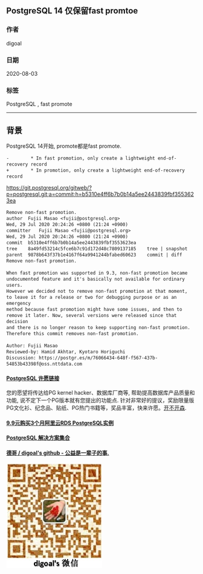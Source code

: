 ## PostgreSQL 14 仅保留fast promtoe                     
                                  
### 作者                                  
digoal                                  
                                  
### 日期                                  
2020-08-03                                  
                                  
### 标签                                  
PostgreSQL , fast promote                            
                                  
----                                  
                                  
## 背景            
PostgreSQL 14开始, promote都是fast promote.    
    
```    
-        * In fast promotion, only create a lightweight end-of-recovery record    
+        * In promotion, only create a lightweight end-of-recovery record    
```    
    
https://git.postgresql.org/gitweb/?p=postgresql.git;a=commit;h=b5310e4ff6b7b0b14a5ee2443839fbf3553623ea    
    
```    
Remove non-fast promotion.    
author	Fujii Masao <fujii@postgresql.org>	    
Wed, 29 Jul 2020 20:24:26 +0800 (21:24 +0900)    
committer	Fujii Masao <fujii@postgresql.org>	    
Wed, 29 Jul 2020 20:24:26 +0800 (21:24 +0900)    
commit	b5310e4ff6b7b0b14a5ee2443839fbf3553623ea    
tree	8a49fd53214c5fce6b7c91d172d48c7809137185	tree | snapshot    
parent	9878b643f37b1e4167f64a9941244bfabed60623	commit | diff    
Remove non-fast promotion.    
    
When fast promotion was supported in 9.3, non-fast promotion became    
undocumented feature and it's basically not available for ordinary users.    
However we decided not to remove non-fast promotion at that moment,    
to leave it for a release or two for debugging purpose or as an emergency    
method because fast promotion might have some issues, and then to    
remove it later. Now, several versions were released since that decision    
and there is no longer reason to keep supporting non-fast promotion.    
Therefore this commit removes non-fast promotion.    
    
Author: Fujii Masao    
Reviewed-by: Hamid Akhtar, Kyotaro Horiguchi    
Discussion: https://postgr.es/m/76066434-648f-f567-437b-54853b43398f@oss.nttdata.com    
```    
      
  
  
  
  
  
  
  
  
  
  
  
  
  
  
  
  
  
  
  
  
  
  
  
  
  
  
  
  
  
  
  
  
  
  
  
  
  
  
  
  
  
  
  
  
  
  
  
  
  
  
  
  
  
#### [PostgreSQL 许愿链接](https://github.com/digoal/blog/issues/76 "269ac3d1c492e938c0191101c7238216")
您的愿望将传达给PG kernel hacker、数据库厂商等, 帮助提高数据库产品质量和功能, 说不定下一个PG版本就有您提出的功能点. 针对非常好的提议，奖励限量版PG文化衫、纪念品、贴纸、PG热门书籍等，奖品丰富，快来许愿。[开不开森](https://github.com/digoal/blog/issues/76 "269ac3d1c492e938c0191101c7238216").  
  
  
#### [9.9元购买3个月阿里云RDS PostgreSQL实例](https://www.aliyun.com/database/postgresqlactivity "57258f76c37864c6e6d23383d05714ea")
  
  
#### [PostgreSQL 解决方案集合](https://yq.aliyun.com/topic/118 "40cff096e9ed7122c512b35d8561d9c8")
  
  
#### [德哥 / digoal's github - 公益是一辈子的事.](https://github.com/digoal/blog/blob/master/README.md "22709685feb7cab07d30f30387f0a9ae")
  
  
![digoal's wechat](../pic/digoal_weixin.jpg "f7ad92eeba24523fd47a6e1a0e691b59")
  
